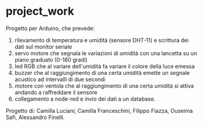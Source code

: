 # project_work

Progetto per Arduino, che prevede:
1) rilevamento di temperatura e umidità (sensore DHT-11) e scrittura dei dati sul monitor seriale
2) servo motore che segnala le variazioni di umidità con una lancetta su un piano graduato (0-180 gradi)
3) led RGB che al variare dell'umidità fa variare il colore della luce emessa
4) buzzer che al raggiungimento di una certa umidità emette un segnale acustico ad intervalli di due secondi
5) motore con ventola che al raggiungimento di una certa umidità si attiva andando a raffreddare il sensore
6) collegamento a node-red e invio dei dati a un database.

Progetto di: Camilla Luciani, Camilla Franceschini, Filippo Fiazza, Ouseima Safi, Alessandro Finelli.
